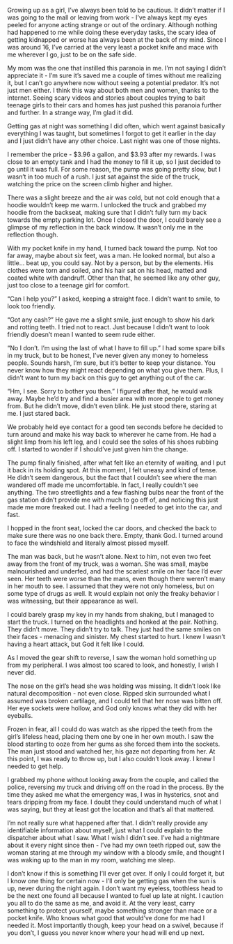Growing up as a girl, I’ve always been told to be cautious. It didn’t matter if I was going to the mall or leaving from work - I’ve always kept my eyes peeled for anyone acting strange or out of the ordinary. Although nothing had happened to me while doing these everyday tasks, the scary idea of getting kidnapped or worse has always been at the back of my mind. Since I was around 16, I’ve carried at the very least a pocket knife and mace with me wherever I go, just to be on the safe side. 

My mom was the one that instilled this paranoia in me. I’m not saying I didn’t appreciate it - I’m sure it’s saved me a couple of times without me realizing it, but I can’t go anywhere now without seeing a potential predator. It’s not just men either. I think this way about both men and women, thanks to the internet. Seeing scary videos and stories about couples trying to bait teenage girls to their cars and homes has just pushed this paranoia further and further. In a strange way, I’m glad it did. 

Getting gas at night was something I did often, which went against basically everything I was taught, but sometimes I forgot to get it earlier in the day and I just didn’t have any other choice. Last night was one of those nights.

I remember the price - $3.96 a gallon, and $3.93 after my rewards. I was close to an empty tank and I had the money to fill it up, so I just decided to go until it was full. For some reason, the pump was going pretty slow, but I wasn’t in too much of a rush. I just sat against the side of the truck, watching the price on the screen climb higher and higher. 

There was a slight breeze and the air was cold, but not cold enough that a hoodie wouldn’t keep me warm. I unlocked the truck and grabbed my hoodie from the backseat, making sure that I didn’t fully turn my back towards the empty parking lot. Once I closed the door, I could barely see a glimpse of my reflection in the back window. It wasn’t only me in the reflection though.

With my pocket knife in my hand, I turned back toward the pump. Not too far away, maybe about six feet, was a man. He looked normal, but also a little… beat up, you could say. Not by a person, but by the elements. His clothes were torn and soiled, and his hair sat on his head, matted and coated white with dandruff. Other than that, he seemed like any other guy, just too close to a teenage girl for comfort.

“Can I help you?” I asked, keeping a straight face. I didn’t want to smile, to look too friendly. 

“Got any cash?” He gave me a slight smile, just enough to show his dark and rotting teeth. I tried not to react. Just because I didn’t want to look friendly doesn’t mean I wanted to seem rude either.

“No I don’t. I’m using the last of what I have to fill up.” I had some spare bills in my truck, but to be honest, I’ve never given any money to homeless people. Sounds harsh, I’m sure, but it’s better to keep your distance. You never know how they might react depending on what you give them. Plus, I didn’t want to turn my back on this guy to get anything out of the car. 

“Hm, I see. Sorry to bother you then.” I figured after that, he would walk away. Maybe he’d try and find a busier area with more people to get money from. But he didn’t move, didn’t even blink. He just stood there, staring at me. I just stared back.

We probably held eye contact for a good ten seconds before he decided to turn around and make his way back to wherever he came from. He had a slight limp from his left leg, and I could see the soles of his shoes rubbing off. I started to wonder if I should’ve just given him the change. 

The pump finally finished, after what felt like an eternity of waiting, and I put it back in its holding spot. At this moment, I felt uneasy and kind of tense. He didn’t seem dangerous, but the fact that I couldn’t see where the man wandered off made me uncomfortable. In fact, I really couldn’t see anything. The two streetlights and a few flashing bulbs near the front of the gas station didn’t provide me with much to go off of, and noticing this just made me more freaked out. I had a feeling I needed to get into the car, and fast. 

I hopped in the front seat, locked the car doors, and checked the back to make sure there was no one back there. Empty, thank God. I turned around to face the windshield and literally almost pissed myself. 

The man was back, but he wasn’t alone. Next to him, not even two feet away from the front of my truck, was a woman. She was small, maybe malnourished and underfed, and had the scariest smile on her face I’d ever seen. Her teeth were worse than the mans, even though there weren’t many in her mouth to see. I assumed that they were not only homeless, but on some type of drugs as well. It would explain not only the freaky behavior I was witnessing, but their appearance as well. 

I could barely grasp my key in my hands from shaking, but I managed to start the truck. I turned on the headlights and honked at the pair. Nothing. They didn’t move. They didn’t try to talk. They just had the same smiles on their faces - menacing and sinister. My chest started to hurt. I knew I wasn’t having a heart attack, but God it felt like I could. 

As I moved the gear shift to reverse, I saw the woman hold something up from my peripheral. I was almost too scared to look, and honestly, I wish I never did. 

The nose on the girl’s head she was holding was missing. It didn’t look like natural decomposition - not even close. Ripped skin surrounded what I assumed was broken cartilage, and I could tell that her nose was bitten off. Her eye sockets were hollow, and God only knows what they did with her eyeballs. 

Frozen in fear, all I could do was watch as she ripped the teeth from the girl’s lifeless head, placing them one by one in her own mouth. I saw the blood starting to ooze from her gums as she forced them into the sockets. The man just stood and watched her, his gaze not departing from her. At this point, I was ready to throw up, but I also couldn’t look away. I knew I needed to get help.

I grabbed my phone without looking away from the couple, and called the police, reversing my truck and driving off on the road in the process. By the time they asked me what the emergency was, I was in hysterics, snot and tears dripping from my face. I doubt they could understand much of what I was saying, but they at least got the location and that’s all that mattered. 

I’m not really sure what happened after that. I didn’t really provide any identifiable information about myself, just what I could explain to the dispatcher about what I saw. What I wish I didn’t see. I’ve had a nightmare about it every night since then - I’ve had my own teeth ripped out, saw the woman staring at me through my window with a bloody smile, and thought I was waking up to the man in my room, watching me sleep. 

I don’t know if this is something I’ll ever get over. If only I could forget it, but I know one thing for certain now - I’ll only be getting gas when the sun is up, never during the night again. I don’t want my eyeless, toothless head to be the next one found all because I wanted to fuel up late at night. I caution you all to do the same as me, and avoid it. At the very least, carry something to protect yourself, maybe something stronger than mace or a pocket knife. Who knows what good that would’ve done for me had I needed it. Most importantly though, keep your head on a swivel, because if you don’t, I guess you never know where your head will end up next.